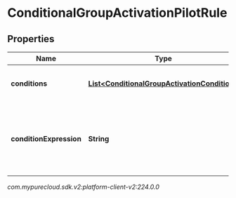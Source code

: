 # ConditionalGroupActivationPilotRule


## Properties

| Name | Type | Description | Notes |
| ------------ | ------------- | ------------- | ------------- |
| **conditions** | [**List&lt;ConditionalGroupActivationCondition&gt;**](ConditionalGroupActivationCondition) | The list of conditions used in this rule |  [optional] |
| **conditionExpression** | **String** | A string expression that defines the relationships of conditions in this rule |  [optional] |




_com.mypurecloud.sdk.v2:platform-client-v2:224.0.0_
